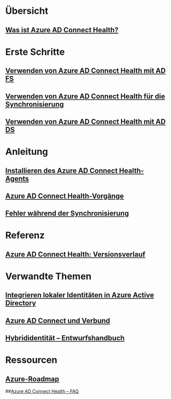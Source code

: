 # Übersicht
## [Was ist Azure AD Connect Health?](active-directory-aadconnect-health.md)

# Erste Schritte
## [Verwenden von Azure AD Connect Health mit AD FS](active-directory-aadconnect-health-adfs.md)
## [Verwenden von Azure AD Connect Health für die Synchronisierung](active-directory-aadconnect-health-sync.md)
## [Verwenden von Azure AD Connect Health mit AD DS](active-directory-aadconnect-health-adds.md)

# Anleitung
## [Installieren des Azure AD Connect Health-Agents](active-directory-aadconnect-health-agent-install.md)
## [Azure AD Connect Health-Vorgänge](active-directory-aadconnect-health-operations.md)
## [Fehler während der Synchronisierung](../active-directory-aadconnect-troubleshoot-sync-errors.md)

# Referenz
## [Azure AD Connect Health: Versionsverlauf](active-directory-aadconnect-health-version-history.md)

# Verwandte Themen
## [Integrieren lokaler Identitäten in Azure Active Directory](../active-directory-aadconnect.md)
## [Azure AD Connect und Verbund](../active-directory-aadconnectfed-whatis.md)
## [Hybrididentität – Entwurfshandbuch](../active-directory-hybrid-identity-design-considerations-overview.md)

# Ressourcen
## [Azure-Roadmap](https://azure.microsoft.com/roadmap/)
##[Azure AD Connect Health – FAQ](active-directory-aadconnect-health-faq.md)

